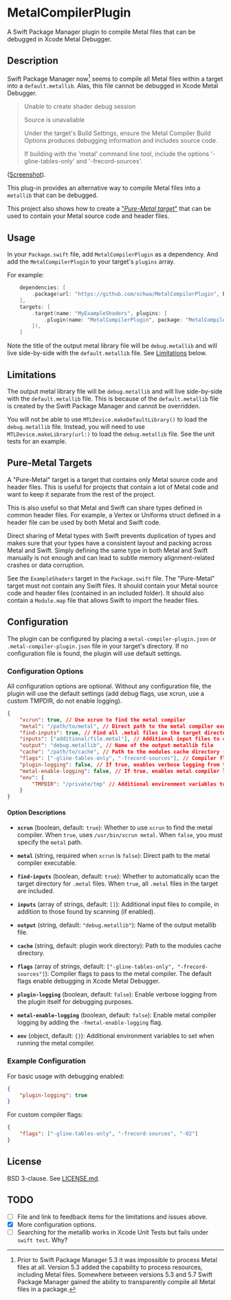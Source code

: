 # MetalCompilerPlugin

A Swift Package Manager plugin to compile Metal files that can be debugged in Xcode Metal Debugger.

## Description

Swift Package Manager now[^1] seems to compile all Metal files within a target into a `default.metallib`. Alas, this file cannot be debugged in Xcode Metal Debugger.

> Unable to create shader debug session
>
> Source is unavailable
>
> Under the target's Build Settings, ensure the Metal Compiler Build Options produces debugging information and includes source code.
>
> If building with the 'metal' command line tool, include the options '-gline-tables-only' and '-frecord-sources'.

([Screenshot](Documentation/Screenshot%201.png)).

This plug-in provides an alternative way to compile Metal files into a `metallib` that can be debugged.

This project also shows how to create a ["_Pure-Metal target_"](#pure-metal-targets) that can be used to contain your Metal source code and header files.

[^1]: Prior to Swift Package Manager 5.3 it was impossible to process Metal files at all. Version 5.3 added the capability to process resources, including Metal files. Somewhere between versions 5.3 and 5.7 Swift Package Manager gained the ability to transparently compile all Metal files in a package.

## Usage

In your `Package.swift` file, add `MetalCompilerPlugin` as a dependency. And add the `MetalCompilerPlugin` to your target's `plugins` array.

For example:

```swift
    dependencies: [
        .package(url: "https://github.com/schwa/MetalCompilerPlugin", branch: "main"),
    ],
    targets: [
        .target(name: "MyExampleShaders", plugins: [
            .plugin(name: "MetalCompilerPlugin", package: "MetalCompilerPlugin")
        ]),
    ]
```

Note the title of the output metal library file will be `debug.metallib` and will live side-by-side with the `default.metallib` file. See [Limitations](#limitations) below.

## Limitations

The output metal library file will be `debug.metallib` and will live side-by-side with the `default.metallib` file. This is because of the `default.metallib` file is created by the Swift Package Manager and cannot be overridden.

You will not be able to use `MTLDevice.makeDefaultLibrary()` to load the `debug.metallib` file. Instead, you will need to use `MTLDevice.makeLibrary(url:)` to load the `debug.metallib` file. See the unit tests for an example.

## Pure-Metal Targets

A "Pure-Metal" target is a target that contains only Metal source code and header files. This is useful for projects that contain a lot of Metal code and want to keep it separate from the rest of the project.

This is also useful so that Metal and Swift can share types defined in common header files. For example, a Vertex or Uniforms struct defined in a header file can be used by both Metal and Swift code.

Direct sharing of Metal types with Swift prevents duplication of types and makes sure that your types have a consistent layout and packing across Metal and Swift. Simply defining the same type in both Metal and Swift manually is not enough and can lead to subtle memory alignment-related crashes or data corruption.

See the `ExampleShaders` target in the `Package.swift` file. The "Pure-Metal" target must not contain any Swift files. It should contain your Metal source code and header files (contained in an included folder). It should also contain a `Module.map` file that allows Swift to import the header files.

## Configuration

The plugin can be configured by placing a `metal-compiler-plugin.json` or `.metal-compiler-plugin.json` file in your target's directory. If no configuration file is found, the plugin will use default settings.

### Configuration Options

All configuration options are optional. Without any configuration file, the plugin will use the default settings (add debug flags, use xcrun, use a custom TMPDIR, do not enable logging).

```json
{
    "xcrun": true, // Use xcrun to find the metal compiler
    "metal": "/path/to/metal", // Direct path to the metal compiler executable (required if xcrun is false)
    "find-inputs": true, // Find all .metal files in the target directory
    "inputs": ["additional/file.metal"], // Additional input files to compile
    "output": "debug.metallib", // Name of the output metallib file
    "cache": "/path/to/cache", // Path to the modules cache directory - if not specified, defaults to the plugin work directory
    "flags": ["-gline-tables-only", "-frecord-sources"], // Compiler flags to pass to the metal compiler
    "plugin-logging": false, // If true, enables verbose logging from the plugin itself for debugging purposes
    "metal-enable-logging": false, // If true, enables metal compiler logging by adding the -fmetal-enable-logging flag
    "env": {
        "TMPDIR": "/private/tmp" // Additional environment variables to set when running the metal compiler
    }
}
```

#### Option Descriptions

- **`xcrun`** (boolean, default: `true`): Whether to use `xcrun` to find the metal compiler. When `true`, uses `/usr/bin/xcrun metal`. When `false`, you must specify the `metal` path.

- **`metal`** (string, required when `xcrun` is `false`): Direct path to the metal compiler executable.

- **`find-inputs`** (boolean, default: `true`): Whether to automatically scan the target directory for `.metal` files. When `true`, all `.metal` files in the target are included.

- **`inputs`** (array of strings, default: `[]`): Additional input files to compile, in addition to those found by scanning (if enabled).

- **`output`** (string, default: `"debug.metallib"`): Name of the output metallib file.

- **`cache`** (string, default: plugin work directory): Path to the modules cache directory.

- **`flags`** (array of strings, default: `["-gline-tables-only", "-frecord-sources"]`): Compiler flags to pass to the metal compiler. The default flags enable debugging in Xcode Metal Debugger.

- **`plugin-logging`** (boolean, default: `false`): Enable verbose logging from the plugin itself for debugging purposes.

- **`metal-enable-logging`** (boolean, default: `false`): Enable metal compiler logging by adding the `-fmetal-enable-logging` flag.

- **`env`** (object, default: `{}`): Additional environment variables to set when running the metal compiler.

### Example Configuration

For basic usage with debugging enabled:

```json
{
    "plugin-logging": true
}
```

For custom compiler flags:

```json
{
    "flags": ["-gline-tables-only", "-frecord-sources", "-O2"]
}
```

## License

BSD 3-clause. See [LICENSE.md](LICENSE.md).

## TODO

- [ ] File and link to feedback items for the limitations and issues above.
- [X] More configuration options.
- [ ] Searching for the metallib works in Xcode Unit Tests but fails under `swift test`. Why?
